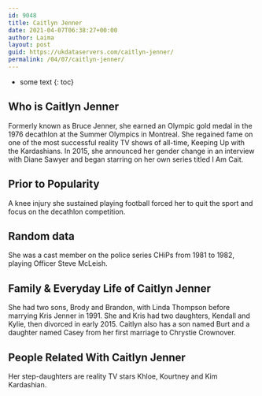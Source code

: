 ```yaml
---
id: 9048
title: Caitlyn Jenner
date: 2021-04-07T06:38:27+00:00
author: Laima
layout: post
guid: https://ukdataservers.com/caitlyn-jenner/
permalink: /04/07/caitlyn-jenner/
---
```


* some text
{: toc}


## Who is Caitlyn Jenner
                  
                  
                  
Formerly known as Bruce Jenner, she earned an Olympic gold medal in the 1976 decathlon at the Summer Olympics in Montreal. She regained fame on one of the most successful reality TV shows of all-time, Keeping Up with the Kardashians. In 2015, she announced her gender change in an interview with Diane Sawyer and began starring on her own series titled I Am Cait. 
                  
              
            
              
            
                
                
                
## Prior to Popularity
                  
                  
                  
A knee injury she sustained playing football forced her to quit the sport and focus on the decathlon competition. 
                  
              
            
              
            
                
                
                
## Random data
                  
                  
                  
She was a cast member on the police series CHiPs from 1981 to 1982, playing Officer Steve McLeish. 
                  
              
            
              
            
                
                
                
## Family & Everyday Life of Caitlyn Jenner
                  
                  
                  
She had two sons, Brody and Brandon, with Linda Thompson before marrying Kris Jenner in 1991. She and Kris had two daughters, Kendall and Kylie, then divorced in early 2015. Caitlyn also has a son named Burt and a daughter named Casey from her first marriage to Chrystie Crownover. 
                  
              
            
              
            
                
                
                
## People Related With Caitlyn Jenner
                  
                  
                  
Her step-daughters are reality TV stars Khloe, Kourtney and Kim Kardashian. 
                  
              
            
              
            
                
              
            
              
              
            
            
              
            
          
          
          
